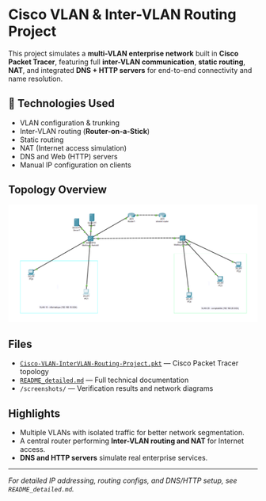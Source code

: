 # Cisco VLAN & Inter-VLAN Routing Project

This project simulates a **multi-VLAN enterprise network** built in **Cisco Packet Tracer**, featuring full **inter-VLAN communication**, **static routing**, **NAT**, and integrated **DNS + HTTP servers** for end-to-end connectivity and name resolution.

## 🔧 Technologies Used
- VLAN configuration & trunking  
- Inter-VLAN routing (**Router-on-a-Stick**)  
- Static routing  
- NAT (Internet access simulation)  
- DNS and Web (HTTP) servers  
- Manual IP configuration on clients  

## Topology Overview
![Network Topology](./topology_overview.png)


## Files
- [`Cisco-VLAN-InterVLAN-Routing-Project.pkt`](VLAN_internet.pkt) — Cisco Packet Tracer topology  
- [`README_detailed.md`](README_detailed.md) — Full technical documentation  
- `/screenshots/` — Verification results and network diagrams  

## Highlights
- Multiple VLANs with isolated traffic for better network segmentation.  
- A central router performing **Inter-VLAN routing and NAT** for Internet access.  
- **DNS and HTTP servers** simulate real enterprise services.  

---

 *For detailed IP addressing, routing configs, and DNS/HTTP setup, see `README_detailed.md`.*
